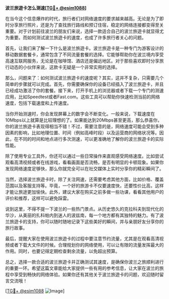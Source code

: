 **波兰旅遊卡怎么测速[[TG💪+ @esim1088](https://t.me/s/esim1088)]**

在当今这个信息爆炸的时代，旅行者们对网络速度的要求越来越高。无论是为了即时分享旅行照片，还是为了查找旅行路线和预订住宿，稳定的网络连接都变得至关重要。对于计划前往波兰的朋友们来说，选择一款适合自己的波兰旅遊卡就显得尤为重要。而如何测试波兰旅遊卡的速度，也成了许多旅行者关心的问题。

首先，让我们来了解一下什么是波兰旅遊卡。波兰旅遊卡是一种专门为游客设计的移动数据套餐卡，通常包含了不同流量套餐的选择。它能够帮助你在波兰境内享受高速互联网服务，无论是在咖啡馆、酒店还是偏远地区。对于那些喜欢即时分享旅行动态的小伙伴来说，这款卡无疑是一个非常实用的选择。

那么，问题来了：如何测试波兰旅遊卡的速度呢？其实，这并不复杂，只需要几个简单的步骤就可以完成。首先，你需要确保你的设备已经插入了波兰旅遊卡，并且已经成功激活了你的套餐。接下来，打开手机上的浏览器或者下载一个专门的测速应用，比如Speedtest或者Fast.com。这些工具可以帮助你快速检测当前的网络速度，包括下载速度和上传速度。

当你开始测速时，你会发现屏幕上的数字会不断变化。一般来说，下载速度在10Mbps以上就算是比较理想的了。如果能达到20Mbps甚至更高，那么恭喜你，你的波兰旅遊卡表现得相当不错！不过，需要注意的是，网络速度可能会受到多种因素的影响，比如地理位置、时间（例如高峰时段）以及运营商的网络状况等。因此，在不同的时间和地点进行多次测速，可以更准确地了解你的波兰旅遊卡的实际性能。

除了使用专业工具外，你还可以通过一些日常操作来直观感受网络速度。比如尝试观看高清视频或者在线游戏，看看画面是否流畅，是否有明显的卡顿现象。如果你发现网络速度足够快，那么你就完全可以在社交媒体上实时分享你的精彩瞬间了。

当然，选择波兰旅遊卡时，除了关注网速，还需要考虑其他方面，比如价格、覆盖范围以及客服支持等。毕竟，一个好的旅游卡不仅要速度快，还要性价比高，这样才能让旅途更加愉快。此外，建议大家在购买之前多做一些功课，看看其他用户的评价和推荐，这样可以避免踩雷。

说到这里，不得不提一下波兰的一些热门景点。从历史悠久的克拉科夫到现代化的华沙，从美丽的扎科帕内到迷人的波兹南，每一个地方都有其独特的魅力。有了波兰旅遊卡的支持，你可以随时随地记录下这些美好的瞬间，并与亲朋好友分享你的旅行故事。

最后，提醒大家在使用波兰旅遊卡的过程中要注意节约流量，尤其是在观看高清视频或者下载大文件的时候。合理规划你的网络使用，可以让有限的流量发挥最大的作用。同时，也要记得定期检查剩余流量，以免超出预算。

总之，选择一款合适的波兰旅遊卡并正确测试其速度，是确保你波兰之旅顺利进行的重要一环。希望这篇文章能给大家提供一些有用的参考信息，让大家在波兰的旅程中享受到畅快的网络体验。如果你还有其他关于波兰旅遊卡的问题，欢迎随时留言交流哦！

[[TG💪+ @esim1088](https://t.me/s/esim1088) ![Image](https://i.postimg.cc/4NQfJmqS/Snipaste-2025-05-13-00-14-12.png)]